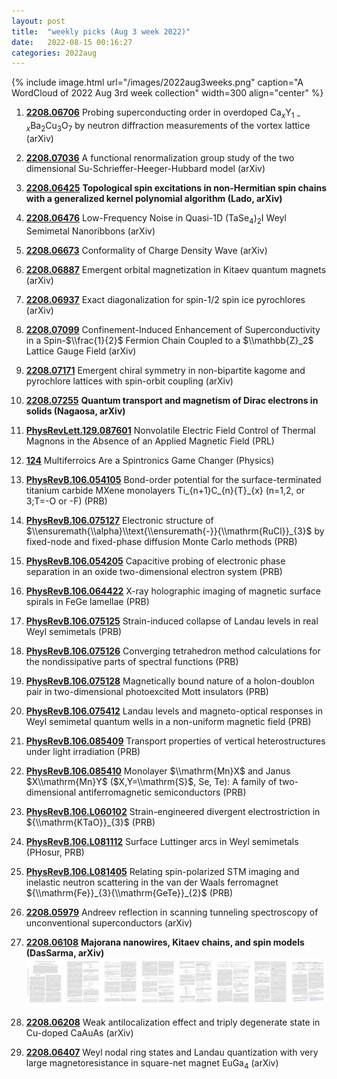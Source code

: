 ```yaml
---
layout: post
title:  "weekly picks (Aug 3 week 2022)"
date:   2022-08-15 00:16:27
categories: 2022aug
---
```


{% include image.html url="/images/2022aug3weeks.png" caption="A WordCloud of 2022 Aug 3rd week collection" width=300 align="center" %}




1. **[2208.06706](http://arxiv.org/abs/2208.06706)** Probing superconducting order in overdoped Ca$_{x}$Y$_{1-x}$Ba$_{2}$Cu$_{3}$O$_{7}$ by neutron diffraction measurements of the vortex lattice (arXiv)

1. **[2208.07036](http://arxiv.org/abs/2208.07036)** A functional renormalization group study of the two dimensional Su-Schrieffer-Heeger-Hubbard model (arXiv)

1. **[2208.06425](http://arxiv.org/abs/2208.06425)** **Topological spin excitations in non-Hermitian spin chains with a generalized kernel polynomial algorithm (Lado, arXiv)**

1. **[2208.06476](http://arxiv.org/abs/2208.06476)** Low-Frequency Noise in Quasi-1D (TaSe$_4$)$_2$I Weyl Semimetal Nanoribbons (arXiv)

1. **[2208.06673](http://arxiv.org/abs/2208.06673)** Conformality of Charge Density Wave (arXiv)

1. **[2208.06887](http://arxiv.org/abs/2208.06887)** Emergent orbital magnetization in Kitaev quantum magnets (arXiv)

1. **[2208.06937](http://arxiv.org/abs/2208.06937)** Exact diagonalization for spin-1/2 spin ice pyrochlores (arXiv)

1. **[2208.07099](http://arxiv.org/abs/2208.07099)** Confinement-Induced Enhancement of Superconductivity in a Spin-$\\frac{1}{2}$ Fermion Chain Coupled to a $\\mathbb{Z}_2$ Lattice Gauge Field (arXiv)

1. **[2208.07171](http://arxiv.org/abs/2208.07171)** Emergent chiral symmetry in non-bipartite kagome and pyrochlore lattices with spin-orbit coupling (arXiv)

1. **[2208.07255](http://arxiv.org/abs/2208.07255)** **Quantum transport and magnetism of Dirac electrons in solids (Nagaosa, arXiv)**




1. **[PhysRevLett.129.087601](https://link.aps.org/doi/10.1103/PhysRevLett.129.087601)** Nonvolatile Electric Field Control of Thermal Magnons in the Absence of an Applied Magnetic Field (PRL)

1. **[124](https://physics.aps.org/articles/v15/124)** Multiferroics Are a Spintronics Game Changer (Physics)

1. **[PhysRevB.106.054105](https://link.aps.org/doi/10.1103/PhysRevB.106.054105)** Bond-order potential for the surface-terminated titanium carbide MXene monolayers Ti_{n+1}C_{n}{T}_{x} (n=1,2, or 3;T=-O or -F) (PRB)

1. **[PhysRevB.106.075127](https://link.aps.org/doi/10.1103/PhysRevB.106.075127)** Electronic structure of $\\ensuremath{\\alpha}\\text{\\ensuremath{-}}{\\mathrm{RuCl}}_{3}$ by fixed-node and fixed-phase diffusion Monte Carlo methods (PRB)

1. **[PhysRevB.106.054205](https://link.aps.org/doi/10.1103/PhysRevB.106.054205)** Capacitive probing of electronic phase separation in an oxide two-dimensional electron system (PRB)

1. **[PhysRevB.106.064422](https://link.aps.org/doi/10.1103/PhysRevB.106.064422)** X-ray holographic imaging of magnetic surface spirals in FeGe lamellae (PRB)

1. **[PhysRevB.106.075125](https://link.aps.org/doi/10.1103/PhysRevB.106.075125)** Strain-induced collapse of Landau levels in real Weyl semimetals (PRB)

1. **[PhysRevB.106.075126](https://link.aps.org/doi/10.1103/PhysRevB.106.075126)** Converging tetrahedron method calculations for the nondissipative parts of spectral functions (PRB)

1. **[PhysRevB.106.075128](https://link.aps.org/doi/10.1103/PhysRevB.106.075128)** Magnetically bound nature of a holon-doublon pair in two-dimensional photoexcited Mott insulators (PRB)

1. **[PhysRevB.106.075412](https://link.aps.org/doi/10.1103/PhysRevB.106.075412)** Landau levels and magneto-optical responses in Weyl semimetal quantum wells in a non-uniform magnetic field (PRB)

1. **[PhysRevB.106.085409](https://link.aps.org/doi/10.1103/PhysRevB.106.085409)** Transport properties of vertical heterostructures under light irradiation (PRB)

1. **[PhysRevB.106.085410](https://link.aps.org/doi/10.1103/PhysRevB.106.085410)** Monolayer $\\mathrm{Mn}X$ and Janus $X\\mathrm{Mn}Y$ ($X,Y=\\mathrm{S}$, Se, Te): A family of two-dimensional antiferromagnetic semiconductors (PRB)

1. **[PhysRevB.106.L060102](https://link.aps.org/doi/10.1103/PhysRevB.106.L060102)** Strain-engineered divergent electrostriction in ${\\mathrm{KTaO}}_{3}$ (PRB)

1. **[PhysRevB.106.L081112](https://link.aps.org/doi/10.1103/PhysRevB.106.L081112)** Surface Luttinger arcs in Weyl semimetals (PHosur, PRB)

1. **[PhysRevB.106.L081405](https://link.aps.org/doi/10.1103/PhysRevB.106.L081405)** Relating spin-polarized STM imaging and inelastic neutron scattering in the van der Waals ferromagnet ${\\mathrm{Fe}}_{3}{\\mathrm{GeTe}}_{2}$ (PRB)






1. **[2208.05979](http://arxiv.org/abs/2208.05979)** Andreev reflection in scanning tunneling spectroscopy of unconventional superconductors (arXiv)

1. **[2208.06108](http://arxiv.org/abs/2208.06108)** **Majorana nanowires, Kitaev chains, and spin models (DasSarma, arXiv)** ![](/images/2208.06108.pdf.jpg)

1. **[2208.06208](http://arxiv.org/abs/2208.06208)** Weak antilocalization effect and triply degenerate state in Cu-doped CaAuAs (arXiv)

1. **[2208.06407](http://arxiv.org/abs/2208.06407)** Weyl nodal ring states and Landau quantization with very large magnetoresistance in square-net magnet EuGa$_4$ (arXiv)
